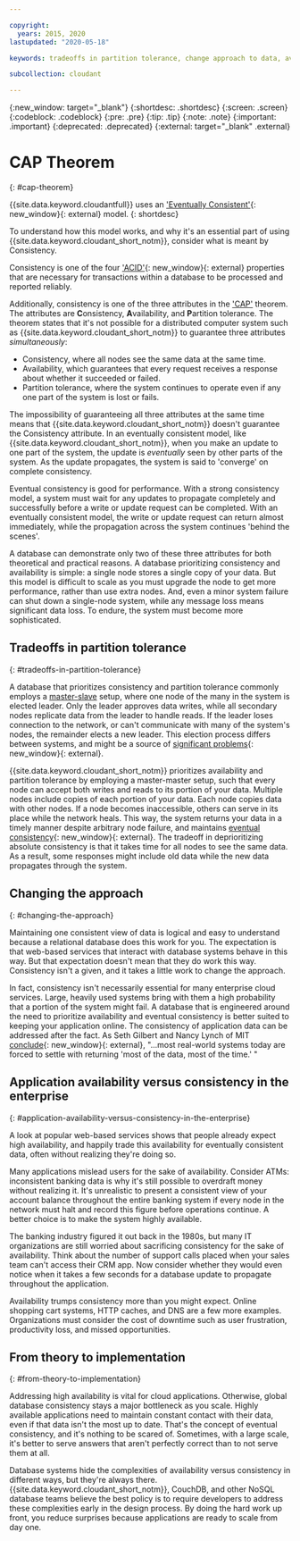 ```yaml
---

copyright:
  years: 2015, 2020
lastupdated: "2020-05-18"

keywords: tradeoffs in partition tolerance, change approach to data, availability, consistency, theory

subcollection: cloudant

---
```


{:new_window: target="_blank"}
{:shortdesc: .shortdesc}
{:screen: .screen}
{:codeblock: .codeblock}
{:pre: .pre}
{:tip: .tip}
{:note: .note}
{:important: .important}
{:deprecated: .deprecated}
{:external: target="_blank" .external}

<!-- Acrolinx: 2020-04-23 -->

# CAP Theorem
{: #cap-theorem}

{{site.data.keyword.cloudantfull}} uses an ['Eventually Consistent'](http://en.wikipedia.org/wiki/Eventual_consistency){: new_window}{: external} model.
{: shortdesc}

To understand how this model works,
and why it's an essential part of using {{site.data.keyword.cloudant_short_notm}},
consider what is meant by Consistency.

Consistency is one of the four ['ACID'](https://en.wikipedia.org/wiki/ACID){: new_window}{: external} properties
that are necessary for transactions within a database to be processed and reported reliably.

Additionally,
consistency is one of the three attributes in the ['CAP'](http://en.wikipedia.org/wiki/CAP_Theorem)
theorem.
The attributes are **C**onsistency,
**A**vailability, and **P**artition tolerance.
The theorem states that it's not possible for a distributed computer system such as {{site.data.keyword.cloudant_short_notm}}
to guarantee three attributes *simultaneously*:

- Consistency, where all nodes see the same data at the same time.
- Availability, which guarantees that every request receives a response about whether it succeeded or failed.
- Partition tolerance, where the system continues to operate even if any one part of the system is lost or fails.

The impossibility of guaranteeing all three attributes at the same time
means that {{site.data.keyword.cloudant_short_notm}} doesn't guarantee the Consistency attribute.
In an eventually consistent model,
like {{site.data.keyword.cloudant_short_notm}},
when you make an update to one part of the system, the update is *eventually* seen by other parts of the system.
As the update propagates,
the system is said to 'converge' on complete consistency.

Eventual consistency is good for performance.
With a strong consistency model,
a system must wait for any updates to propagate completely and successfully
before a write or update request can be completed.
With an eventually consistent model,
the write or update request can return almost immediately,
while the propagation across the system continues 'behind the scenes'.

A database can demonstrate only two of these three attributes for both theoretical and practical reasons.
A database prioritizing consistency and availability is simple:
a single node stores a single copy of your data.
But this model is difficult to scale as you must upgrade the node to get more performance,
rather than use extra nodes.
And,
even a minor system failure can shut down a single-node system,
while any message loss means significant data loss.
To endure,
the system must become more sophisticated.

## Tradeoffs in partition tolerance
{: #tradeoffs-in-partition-tolerance}

A database that prioritizes consistency and partition tolerance commonly employs a [master-slave](http://en.wikipedia.org/wiki/Master/slave_(technology))
setup,
where one node of the many in the system is elected leader.
Only the leader approves data writes,
while all secondary nodes replicate data from the leader to handle reads.
If the leader loses connection to the network,
or can't communicate with many of the system's nodes,
the remainder elects a new leader.
This election process differs between systems,
and might be a source of [significant problems](http://aphyr.com/posts/284-call-me-maybe-mongodb){: new_window}{: external}.

{{site.data.keyword.cloudant_short_notm}} prioritizes availability and partition tolerance by employing a master-master setup,
such that every node can accept both writes and reads to its portion of your data.
Multiple nodes include copies of each portion of your data.
Each node copies data with other nodes.
If a node becomes inaccessible,
others can serve in its place while the network heals.
This way,
the system returns your data in a timely manner despite arbitrary node failure,
and maintains [eventual consistency](http://en.wikipedia.org/wiki/Eventual_consistency){: new_window}{: external}.
The tradeoff in deprioritizing absolute consistency is that it takes time for all nodes to see the same data.
As a result,
some responses might include old data while the new data propagates through the system.

## Changing the approach
{: #changing-the-approach}

Maintaining one consistent view of data is logical and easy to understand
because a relational database does this work for you.
The expectation is that web-based services that interact with database systems behave in this way.
But that expectation doesn't mean that they do work this way.
Consistency isn't a given,
and it takes a little work to change the approach.

In fact,
consistency isn't necessarily essential for many enterprise cloud services.
Large,
heavily used systems bring with them a high probability that a portion of the system might fail.
A database that is engineered around the need to prioritize availability and eventual consistency
is better suited to keeping your application online.
The consistency of application data can be addressed after the fact.
As Seth Gilbert and Nancy Lynch of MIT
[conclude](http://www.glassbeam.com/sites/all/themes/glassbeam/images/blog/10.1.1.67.6951.pdf){: new_window}{: external},
"...most real-world systems today are forced to settle with returning 'most of the data, most of the time.' "

## Application availability versus consistency in the enterprise
{: #application-availability-versus-consistency-in-the-enterprise}

A look at popular web-based services shows that people already expect high availability,
and happily trade this availability for eventually consistent data,
often without realizing they're doing so.

Many applications mislead users for the sake of availability.
Consider ATMs:
inconsistent banking data is why it's still possible to overdraft money without realizing it.
It's unrealistic to present a consistent view of your account balance throughout the entire banking system
if every node in the network must halt and record this figure before operations continue.
A better choice is to make the system highly available.

The banking industry figured it out back in the 1980s,
but many IT organizations are still worried about sacrificing consistency for the sake of availability.
Think about the number of support calls placed when your sales team can't access their CRM app.
Now consider whether they would even notice when it takes a few seconds for a database update
to propagate throughout the application.

Availability trumps consistency more than you might expect.
Online shopping cart systems,
HTTP caches,
and DNS are a few more examples.
Organizations must consider the cost of downtime such as user frustration,
productivity loss,
and missed opportunities.

## From theory to implementation
{: #from-theory-to-implementation}

Addressing high availability is vital for cloud applications.
Otherwise,
global database consistency stays a major bottleneck as you scale.
Highly available applications need to maintain constant contact with their data,
even if that data isn't the most up to date.
That's the concept of eventual consistency,
and it's nothing to be scared of. Sometimes, with a large scale, it's better to serve answers that aren't perfectly correct than to not serve them at all.

Database systems hide the complexities of availability versus consistency in different ways,
but they're always there.
{{site.data.keyword.cloudant_short_notm}}, CouchDB, and other NoSQL database teams believe the best policy is to require developers to address these complexities early in the design process.
By doing the hard work up front,
you reduce surprises because applications are ready to scale from day one.
